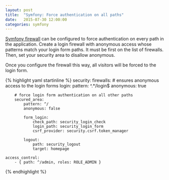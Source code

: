 ```yaml
---
layout: post
title:  "Symfony: Force authentication on all paths"
date:   2015-07-30 12:00:00
categories: symfony
---
```


[Symfony firewall](http://symfony.com/doc/current/book/security.html)
can be configured to force authentication on every path in the application.
Create a login firewall with anonymous access whose patterns
match your login form paths. It must be first on the list of firewalls.
Then, set your security area to disallow anonymous.

Once you configure the firewall this way, all visitors will be forced to
the login form.

{% highlight yaml startinline %}
security:
    firewalls:
        # ensures anonymous access to the login forms
        login:
            pattern: ^.*/login$
            anonymous: true
        
        # force login form authentication on all other paths
        secured_area:
            pattern: ^/
            anonymous: false

            form_login:
                check_path: security_login_check
                login_path: security_login_form
                csrf_provider: security.csrf.token_manager

            logout:
                path: security_logout
                target: homepage

    access_control:
        - { path: ^/admin, roles: ROLE_ADMIN }
{% endhighlight %}
